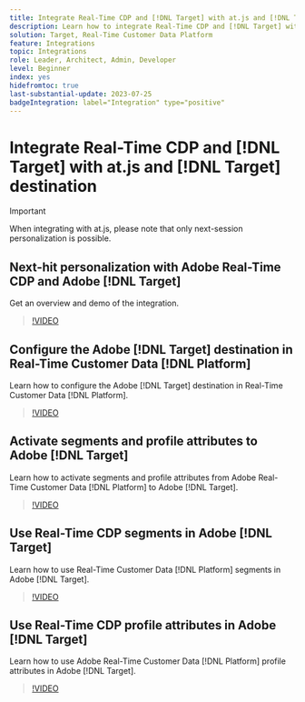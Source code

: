 ```yaml
---
title: Integrate Real-Time CDP and [!DNL Target] with at.js and [!DNL Target] destination
description: Learn how to integrate Real-Time CDP and [!DNL Target] with at.js and [!DNL Target] destination. 
solution: Target, Real-Time Customer Data Platform 
feature: Integrations
topic: Integrations
role: Leader, Architect, Admin, Developer
level: Beginner
index: yes
hidefromtoc: true
last-substantial-update: 2023-07-25
badgeIntegration: label="Integration" type="positive"
---
```


# Integrate Real-Time CDP and [!DNL Target] with at.js and [!DNL Target] destination

>[!IMPORTANT]
>
>When integrating with at.js, please note that only next-session personalization is possible.


## Next-hit personalization with Adobe Real-Time CDP and Adobe [!DNL Target]

Get an overview and demo of the integration.

>[!VIDEO](https://video.tv.adobe.com/v/340091?quality=12&learn=on)

## Configure the Adobe [!DNL Target] destination in Real-Time Customer Data [!DNL Platform]

Learn how to configure the Adobe [!DNL Target] destination in Real-Time Customer Data [!DNL Platform].

>[!VIDEO](https://video.tv.adobe.com/v/3418799/?learn=on)

## Activate segments and profile attributes to Adobe [!DNL Target]

Learn how to activate segments and profile attributes from Adobe Real-Time Customer Data [!DNL Platform] to Adobe [!DNL Target].

>[!VIDEO](https://video.tv.adobe.com/v/3419036/?learn=on)

## Use Real-Time CDP segments in Adobe [!DNL Target]

Learn how to use Real-Time Customer Data [!DNL Platform] segments in Adobe [!DNL Target].

>[!VIDEO](https://video.tv.adobe.com/v/3419149/?learn=on)

## Use Real-Time CDP profile attributes in Adobe [!DNL Target]

Learn how to use Adobe Real-Time Customer Data [!DNL Platform] profile attributes in Adobe [!DNL Target]. 

>[!VIDEO](https://video.tv.adobe.com/v/3419318/?learn=on)

